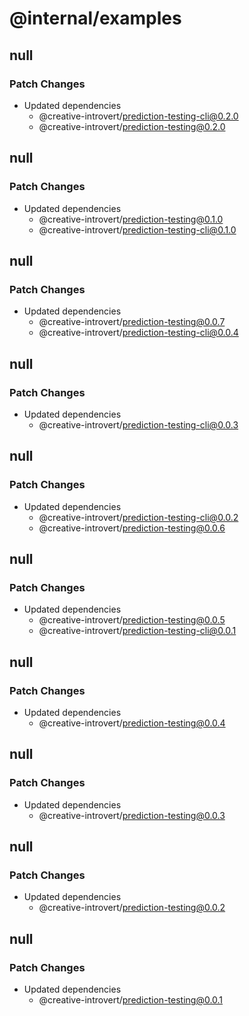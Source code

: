 # @internal/examples

## null

### Patch Changes

- Updated dependencies
  - @creative-introvert/prediction-testing-cli@0.2.0
  - @creative-introvert/prediction-testing@0.2.0

## null

### Patch Changes

- Updated dependencies
  - @creative-introvert/prediction-testing@0.1.0
  - @creative-introvert/prediction-testing-cli@0.1.0

## null

### Patch Changes

- Updated dependencies
  - @creative-introvert/prediction-testing@0.0.7
  - @creative-introvert/prediction-testing-cli@0.0.4

## null

### Patch Changes

- Updated dependencies
  - @creative-introvert/prediction-testing-cli@0.0.3

## null

### Patch Changes

- Updated dependencies
  - @creative-introvert/prediction-testing-cli@0.0.2
  - @creative-introvert/prediction-testing@0.0.6

## null

### Patch Changes

- Updated dependencies
  - @creative-introvert/prediction-testing@0.0.5
  - @creative-introvert/prediction-testing-cli@0.0.1

## null

### Patch Changes

- Updated dependencies
  - @creative-introvert/prediction-testing@0.0.4

## null

### Patch Changes

- Updated dependencies
  - @creative-introvert/prediction-testing@0.0.3

## null

### Patch Changes

- Updated dependencies
  - @creative-introvert/prediction-testing@0.0.2

## null

### Patch Changes

- Updated dependencies
  - @creative-introvert/prediction-testing@0.0.1
